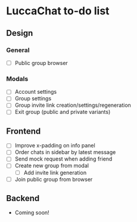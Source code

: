 # LuccaChat to-do list

## Design

### General
- [ ] Public group browser

### Modals
- [ ] Account settings
- [ ] Group settings
- [ ] Group invite link creation/settings/regeneration
- [ ] Exit group (public and private variants)

## Frontend

- [ ] Improve x-padding on info panel
- [ ] Order chats in sidebar by latest message
- [ ] Send mock request when adding friend
- [ ] Create new group from modal
  - [ ] Add invite link generation
- [ ] Join public group from browser

## Backend
- Coming soon!